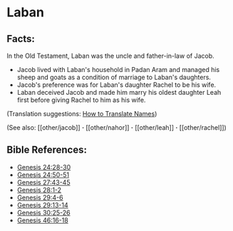 # Laban #

## Facts: ##

In the Old Testament, Laban was the uncle and father-in-law of Jacob. 

* Jacob lived with Laban's household in Padan Aram and managed his sheep and goats as a condition of marriage to Laban's daughters.
* Jacob's preference was for Laban's daughter Rachel to be his wife.
* Laban deceived Jacob and made him marry his oldest daughter Leah first before giving Rachel to him as his wife.

(Translation suggestions: [How to Translate Names](en/ta-vol1/translate/man/translate-names))

(See also: [[other/jacob]] **·** [[other/nahor]] **·** [[other/leah]] **·** [[other/rachel]])

## Bible References: ##

* [Genesis 24:28-30](en/tn/gen/help/24/28)
* [Genesis 24:50-51](en/tn/gen/help/24/50)
* [Genesis 27:43-45](en/tn/gen/help/27/43)
* [Genesis 28:1-2](en/tn/gen/help/28/01)
* [Genesis 29:4-6](en/tn/gen/help/29/04)
* [Genesis 29:13-14](en/tn/gen/help/29/13)
* [Genesis 30:25-26](en/tn/gen/help/30/25)
* [Genesis 46:16-18](en/tn/gen/help/46/16)